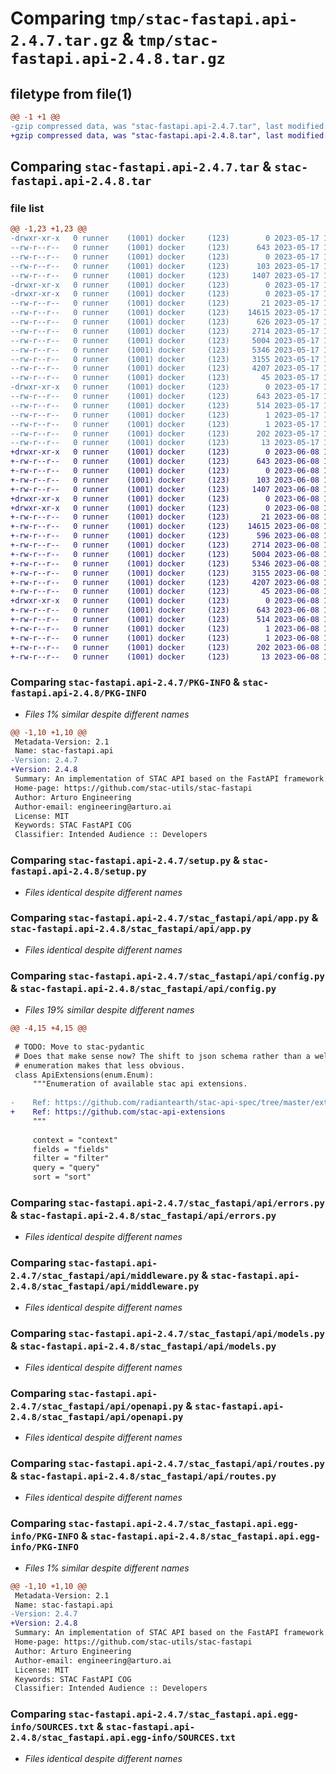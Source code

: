 # Comparing `tmp/stac-fastapi.api-2.4.7.tar.gz` & `tmp/stac-fastapi.api-2.4.8.tar.gz`

## filetype from file(1)

```diff
@@ -1 +1 @@
-gzip compressed data, was "stac-fastapi.api-2.4.7.tar", last modified: Wed May 17 15:30:48 2023, max compression
+gzip compressed data, was "stac-fastapi.api-2.4.8.tar", last modified: Thu Jun  8 19:49:47 2023, max compression
```

## Comparing `stac-fastapi.api-2.4.7.tar` & `stac-fastapi.api-2.4.8.tar`

### file list

```diff
@@ -1,23 +1,23 @@
-drwxr-xr-x   0 runner    (1001) docker     (123)        0 2023-05-17 15:30:48.436152 stac-fastapi.api-2.4.7/
--rw-r--r--   0 runner    (1001) docker     (123)      643 2023-05-17 15:30:48.436152 stac-fastapi.api-2.4.7/PKG-INFO
--rw-r--r--   0 runner    (1001) docker     (123)        0 2023-05-17 15:30:29.000000 stac-fastapi.api-2.4.7/README.md
--rw-r--r--   0 runner    (1001) docker     (123)      103 2023-05-17 15:30:48.436152 stac-fastapi.api-2.4.7/setup.cfg
--rw-r--r--   0 runner    (1001) docker     (123)     1407 2023-05-17 15:30:29.000000 stac-fastapi.api-2.4.7/setup.py
-drwxr-xr-x   0 runner    (1001) docker     (123)        0 2023-05-17 15:30:48.436152 stac-fastapi.api-2.4.7/stac_fastapi/
-drwxr-xr-x   0 runner    (1001) docker     (123)        0 2023-05-17 15:30:48.436152 stac-fastapi.api-2.4.7/stac_fastapi/api/
--rw-r--r--   0 runner    (1001) docker     (123)       21 2023-05-17 15:30:29.000000 stac-fastapi.api-2.4.7/stac_fastapi/api/__init__.py
--rw-r--r--   0 runner    (1001) docker     (123)    14615 2023-05-17 15:30:29.000000 stac-fastapi.api-2.4.7/stac_fastapi/api/app.py
--rw-r--r--   0 runner    (1001) docker     (123)      626 2023-05-17 15:30:29.000000 stac-fastapi.api-2.4.7/stac_fastapi/api/config.py
--rw-r--r--   0 runner    (1001) docker     (123)     2714 2023-05-17 15:30:29.000000 stac-fastapi.api-2.4.7/stac_fastapi/api/errors.py
--rw-r--r--   0 runner    (1001) docker     (123)     5004 2023-05-17 15:30:29.000000 stac-fastapi.api-2.4.7/stac_fastapi/api/middleware.py
--rw-r--r--   0 runner    (1001) docker     (123)     5346 2023-05-17 15:30:29.000000 stac-fastapi.api-2.4.7/stac_fastapi/api/models.py
--rw-r--r--   0 runner    (1001) docker     (123)     3155 2023-05-17 15:30:29.000000 stac-fastapi.api-2.4.7/stac_fastapi/api/openapi.py
--rw-r--r--   0 runner    (1001) docker     (123)     4207 2023-05-17 15:30:29.000000 stac-fastapi.api-2.4.7/stac_fastapi/api/routes.py
--rw-r--r--   0 runner    (1001) docker     (123)       45 2023-05-17 15:30:29.000000 stac-fastapi.api-2.4.7/stac_fastapi/api/version.py
-drwxr-xr-x   0 runner    (1001) docker     (123)        0 2023-05-17 15:30:48.436152 stac-fastapi.api-2.4.7/stac_fastapi.api.egg-info/
--rw-r--r--   0 runner    (1001) docker     (123)      643 2023-05-17 15:30:48.000000 stac-fastapi.api-2.4.7/stac_fastapi.api.egg-info/PKG-INFO
--rw-r--r--   0 runner    (1001) docker     (123)      514 2023-05-17 15:30:48.000000 stac-fastapi.api-2.4.7/stac_fastapi.api.egg-info/SOURCES.txt
--rw-r--r--   0 runner    (1001) docker     (123)        1 2023-05-17 15:30:48.000000 stac-fastapi.api-2.4.7/stac_fastapi.api.egg-info/dependency_links.txt
--rw-r--r--   0 runner    (1001) docker     (123)        1 2023-05-17 15:30:48.000000 stac-fastapi.api-2.4.7/stac_fastapi.api.egg-info/not-zip-safe
--rw-r--r--   0 runner    (1001) docker     (123)      202 2023-05-17 15:30:48.000000 stac-fastapi.api-2.4.7/stac_fastapi.api.egg-info/requires.txt
--rw-r--r--   0 runner    (1001) docker     (123)       13 2023-05-17 15:30:48.000000 stac-fastapi.api-2.4.7/stac_fastapi.api.egg-info/top_level.txt
+drwxr-xr-x   0 runner    (1001) docker     (123)        0 2023-06-08 19:49:47.687734 stac-fastapi.api-2.4.8/
+-rw-r--r--   0 runner    (1001) docker     (123)      643 2023-06-08 19:49:47.687734 stac-fastapi.api-2.4.8/PKG-INFO
+-rw-r--r--   0 runner    (1001) docker     (123)        0 2023-06-08 19:49:31.000000 stac-fastapi.api-2.4.8/README.md
+-rw-r--r--   0 runner    (1001) docker     (123)      103 2023-06-08 19:49:47.687734 stac-fastapi.api-2.4.8/setup.cfg
+-rw-r--r--   0 runner    (1001) docker     (123)     1407 2023-06-08 19:49:31.000000 stac-fastapi.api-2.4.8/setup.py
+drwxr-xr-x   0 runner    (1001) docker     (123)        0 2023-06-08 19:49:47.683735 stac-fastapi.api-2.4.8/stac_fastapi/
+drwxr-xr-x   0 runner    (1001) docker     (123)        0 2023-06-08 19:49:47.687734 stac-fastapi.api-2.4.8/stac_fastapi/api/
+-rw-r--r--   0 runner    (1001) docker     (123)       21 2023-06-08 19:49:31.000000 stac-fastapi.api-2.4.8/stac_fastapi/api/__init__.py
+-rw-r--r--   0 runner    (1001) docker     (123)    14615 2023-06-08 19:49:31.000000 stac-fastapi.api-2.4.8/stac_fastapi/api/app.py
+-rw-r--r--   0 runner    (1001) docker     (123)      596 2023-06-08 19:49:31.000000 stac-fastapi.api-2.4.8/stac_fastapi/api/config.py
+-rw-r--r--   0 runner    (1001) docker     (123)     2714 2023-06-08 19:49:31.000000 stac-fastapi.api-2.4.8/stac_fastapi/api/errors.py
+-rw-r--r--   0 runner    (1001) docker     (123)     5004 2023-06-08 19:49:31.000000 stac-fastapi.api-2.4.8/stac_fastapi/api/middleware.py
+-rw-r--r--   0 runner    (1001) docker     (123)     5346 2023-06-08 19:49:31.000000 stac-fastapi.api-2.4.8/stac_fastapi/api/models.py
+-rw-r--r--   0 runner    (1001) docker     (123)     3155 2023-06-08 19:49:31.000000 stac-fastapi.api-2.4.8/stac_fastapi/api/openapi.py
+-rw-r--r--   0 runner    (1001) docker     (123)     4207 2023-06-08 19:49:31.000000 stac-fastapi.api-2.4.8/stac_fastapi/api/routes.py
+-rw-r--r--   0 runner    (1001) docker     (123)       45 2023-06-08 19:49:31.000000 stac-fastapi.api-2.4.8/stac_fastapi/api/version.py
+drwxr-xr-x   0 runner    (1001) docker     (123)        0 2023-06-08 19:49:47.683735 stac-fastapi.api-2.4.8/stac_fastapi.api.egg-info/
+-rw-r--r--   0 runner    (1001) docker     (123)      643 2023-06-08 19:49:47.000000 stac-fastapi.api-2.4.8/stac_fastapi.api.egg-info/PKG-INFO
+-rw-r--r--   0 runner    (1001) docker     (123)      514 2023-06-08 19:49:47.000000 stac-fastapi.api-2.4.8/stac_fastapi.api.egg-info/SOURCES.txt
+-rw-r--r--   0 runner    (1001) docker     (123)        1 2023-06-08 19:49:47.000000 stac-fastapi.api-2.4.8/stac_fastapi.api.egg-info/dependency_links.txt
+-rw-r--r--   0 runner    (1001) docker     (123)        1 2023-06-08 19:49:47.000000 stac-fastapi.api-2.4.8/stac_fastapi.api.egg-info/not-zip-safe
+-rw-r--r--   0 runner    (1001) docker     (123)      202 2023-06-08 19:49:47.000000 stac-fastapi.api-2.4.8/stac_fastapi.api.egg-info/requires.txt
+-rw-r--r--   0 runner    (1001) docker     (123)       13 2023-06-08 19:49:47.000000 stac-fastapi.api-2.4.8/stac_fastapi.api.egg-info/top_level.txt
```

### Comparing `stac-fastapi.api-2.4.7/PKG-INFO` & `stac-fastapi.api-2.4.8/PKG-INFO`

 * *Files 1% similar despite different names*

```diff
@@ -1,10 +1,10 @@
 Metadata-Version: 2.1
 Name: stac-fastapi.api
-Version: 2.4.7
+Version: 2.4.8
 Summary: An implementation of STAC API based on the FastAPI framework.
 Home-page: https://github.com/stac-utils/stac-fastapi
 Author: Arturo Engineering
 Author-email: engineering@arturo.ai
 License: MIT
 Keywords: STAC FastAPI COG
 Classifier: Intended Audience :: Developers
```

### Comparing `stac-fastapi.api-2.4.7/setup.py` & `stac-fastapi.api-2.4.8/setup.py`

 * *Files identical despite different names*

### Comparing `stac-fastapi.api-2.4.7/stac_fastapi/api/app.py` & `stac-fastapi.api-2.4.8/stac_fastapi/api/app.py`

 * *Files identical despite different names*

### Comparing `stac-fastapi.api-2.4.7/stac_fastapi/api/config.py` & `stac-fastapi.api-2.4.8/stac_fastapi/api/config.py`

 * *Files 19% similar despite different names*

```diff
@@ -4,15 +4,15 @@
 
 # TODO: Move to stac-pydantic
 # Does that make sense now? The shift to json schema rather than a well-known
 # enumeration makes that less obvious.
 class ApiExtensions(enum.Enum):
     """Enumeration of available stac api extensions.
 
-    Ref: https://github.com/radiantearth/stac-api-spec/tree/master/extensions
+    Ref: https://github.com/stac-api-extensions
     """
 
     context = "context"
     fields = "fields"
     filter = "filter"
     query = "query"
     sort = "sort"
```

### Comparing `stac-fastapi.api-2.4.7/stac_fastapi/api/errors.py` & `stac-fastapi.api-2.4.8/stac_fastapi/api/errors.py`

 * *Files identical despite different names*

### Comparing `stac-fastapi.api-2.4.7/stac_fastapi/api/middleware.py` & `stac-fastapi.api-2.4.8/stac_fastapi/api/middleware.py`

 * *Files identical despite different names*

### Comparing `stac-fastapi.api-2.4.7/stac_fastapi/api/models.py` & `stac-fastapi.api-2.4.8/stac_fastapi/api/models.py`

 * *Files identical despite different names*

### Comparing `stac-fastapi.api-2.4.7/stac_fastapi/api/openapi.py` & `stac-fastapi.api-2.4.8/stac_fastapi/api/openapi.py`

 * *Files identical despite different names*

### Comparing `stac-fastapi.api-2.4.7/stac_fastapi/api/routes.py` & `stac-fastapi.api-2.4.8/stac_fastapi/api/routes.py`

 * *Files identical despite different names*

### Comparing `stac-fastapi.api-2.4.7/stac_fastapi.api.egg-info/PKG-INFO` & `stac-fastapi.api-2.4.8/stac_fastapi.api.egg-info/PKG-INFO`

 * *Files 1% similar despite different names*

```diff
@@ -1,10 +1,10 @@
 Metadata-Version: 2.1
 Name: stac-fastapi.api
-Version: 2.4.7
+Version: 2.4.8
 Summary: An implementation of STAC API based on the FastAPI framework.
 Home-page: https://github.com/stac-utils/stac-fastapi
 Author: Arturo Engineering
 Author-email: engineering@arturo.ai
 License: MIT
 Keywords: STAC FastAPI COG
 Classifier: Intended Audience :: Developers
```

### Comparing `stac-fastapi.api-2.4.7/stac_fastapi.api.egg-info/SOURCES.txt` & `stac-fastapi.api-2.4.8/stac_fastapi.api.egg-info/SOURCES.txt`

 * *Files identical despite different names*

